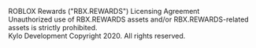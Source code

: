 ROBLOX Rewards ("RBX.REWARDS") Licensing Agreement<br>
Unauthorized use of RBX.REWARDS assets and/or RBX.REWARDS-related assets is strictly prohibited.<br>
Kylo Development Copyright 2020. All rights reserved.
